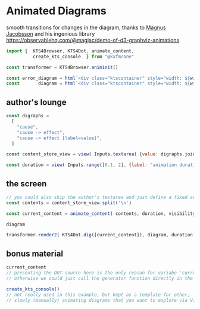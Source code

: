 # Animated Diagrams

smooth transitions for changes in the diagram, thanks to [Magnus Jacobsson](https://observablehq.com/@magjac) and his ingenious library https://observablehq.com/@magjac/demo-of-d3-graphviz-animations

```js 
import {  KTS4Browser, KTS4Dot, animate_content,  
          create_kts_console  } from "@kxfm/one"

const transformer = KTS4Browser.animinit()

const error_diagram = html`<div class="ktscontainer" style="width: ${width}px"></div>`
const       diagram = html`<div class="ktscontainer" style="width: ${width}px"></div>`
```

<div class="card">

## author's lounge

```js 
const digraphs = 
  [
    "cause",
    "cause -> effect",
    "cause -> effect [label=value]",
  ]
```

```js
const content_store_view = view( Inputs.textarea( {value: digraphs.join('\n') } ) )
```

```js
const duration = view( Inputs.range([0.1, 2], {label: "animation duration in seconds", step: 0.1, value: 1.2 }) )
```
</div>

<div class="card">

## the screen

```js 
// you could also skip the author's textarea and just define a fixed array of strings here
const contents = content_store_view.split('\n')
```

```js echo
const current_content = animate_content( contents, duration, visibility )
```

```js 
diagram
```

```js echo
transformer.render2( KTS4Dot.dig([current_content]), diagram, duration  );
```
</div>

<div class="card">

## bonus material

```js echo
current_content
// presenting the DOT source here is the only reason for variabe 'current_content'
// otherwise we could just call the generator function directly in the call to 'animate_this_inside'
```

```js echo
create_kts_console() 
// not really used in this example, but kept as a template for other,
// slowly (manually) animating diagrams that you want to explore via VisCo
```
</div>

<link rel="stylesheet" href="./lib/graph.css" />
<script src="./lib/graph.js"></script>
